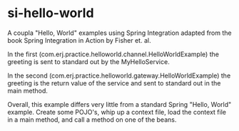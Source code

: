 si-hello-world
==============

A coupla "Hello, World" examples using Spring Integration adapted from the book Spring Integration in Action by Fisher et. al.

In the first (com.erj.practice.helloworld.channel.HelloWorldExample) the greeting is sent to standard out by the MyHelloService.  

In the second (com.erj.practice.helloworld.gateway.HelloWorldExample) the greeting is the return value of the service and sent to standard out in the main method.

Overall, this example differs very little from a standard Spring "Hello, World" example.  Create some POJO's, whip up a context file, load the context file in a main method, and call a method on one of the beans.
 

